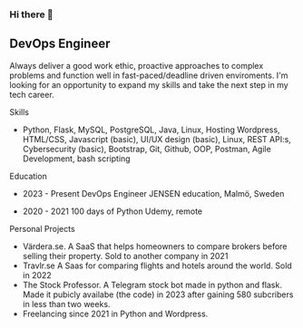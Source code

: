 ### Hi there 👋

## DevOps Engineer

Always deliver a good work ethic, proactive approaches to complex problems and function well in fast-paced/deadline driven enviroments.
I'm looking for an opportunity to expand my skills and take the next step in my tech career.


Skills
- Python, Flask, MySQL, PostgreSQL, Java, Linux, Hosting
Wordpress, HTML/CSS, Javascript (basic), UI/UX design (basic), Linux,
REST API:s, Cybersecurity (basic), Bootstrap, Git, Github, OOP, Postman, Agile Development, bash scripting

Education
- 2023 - Present
DevOps Engineer
JENSEN education, Malmö, Sweden

- 2020 - 2021
100 days of Python
Udemy, remote

Personal Projects
- Värdera.se. A SaaS that helps homeowners to compare brokers before selling their property. Sold to another company in 2021
- Travlr.se A Saas for comparing flights and hotels around the world. Sold in 2022
- The Stock Professor. A Telegram stock bot made in python and flask. Made it pubicly availabe (the code) in 2023 after gaining 580 subcribers in less than two weeks.
- Freelancing since 2021 in Python and Wordpress.
